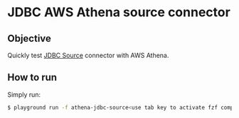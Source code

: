 # JDBC AWS Athena source connector

## Objective

Quickly test [JDBC Source](https://docs.confluent.io/current/connect/kafka-connect-jdbc/source-connector/index.html) connector with AWS Athena.

## How to run

Simply run:

```bash
$ playground run -f athena-jdbc-source<use tab key to activate fzf completion (see https://kafka-docker-playground.io/#/cli?id=%e2%9a%a1-setup-completion), otherwise use full path, or correct relative path>
```

